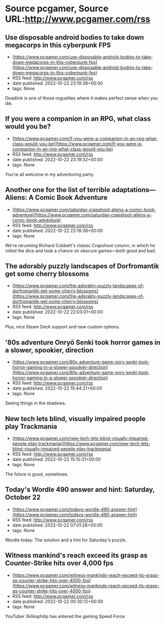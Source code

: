 # Source pcgamer, Source URL:http://www.pcgamer.com/rss

## Use disposable android bodies to take down megacorps in this cyberpunk FPS
 - [https://www.pcgamer.com/use-disposable-android-bodies-to-take-down-megacorps-in-this-cyberpunk-fps](https://www.pcgamer.com/use-disposable-android-bodies-to-take-down-megacorps-in-this-cyberpunk-fps)
 - RSS feed: http://www.pcgamer.com/rss
 - date published: 2022-10-22 23:19:38+00:00
 - tags: None

Deadlink is one of those roguelites where it makes perfect sense when you die.

## If you were a companion in an RPG, what class would you be?
 - [https://www.pcgamer.com/if-you-were-a-companion-in-an-rpg-what-class-would-you-be](https://www.pcgamer.com/if-you-were-a-companion-in-an-rpg-what-class-would-you-be)
 - RSS feed: http://www.pcgamer.com/rss
 - date published: 2022-10-22 23:19:32+00:00
 - tags: None

You're all welcome in my adventuring party.

## Another one for the list of terrible adaptations—Aliens: A Comic Book Adventure
 - [https://www.pcgamer.com/saturday-crapshoot-aliens-a-comic-book-adventure](https://www.pcgamer.com/saturday-crapshoot-aliens-a-comic-book-adventure)
 - RSS feed: http://www.pcgamer.com/rss
 - date published: 2022-10-22 22:19:38+00:00
 - tags: None

We're rerunning Richard Cobbett's classic Crapshoot column, in which he rolled the dice and took a chance on obscure games—both good and bad.

## The adorably puzzly landscapes of Dorfromantik get some cherry blossoms
 - [https://www.pcgamer.com/the-adorably-puzzly-landscapes-of-dorfromantik-get-some-cherry-blossoms](https://www.pcgamer.com/the-adorably-puzzly-landscapes-of-dorfromantik-get-some-cherry-blossoms)
 - RSS feed: http://www.pcgamer.com/rss
 - date published: 2022-10-22 22:03:01+00:00
 - tags: None

Plus, nice Steam Deck support and new custom options.

## '80s adventure Onryō Senki took horror games in a slower, spookier, direction
 - [https://www.pcgamer.com/80s-adventure-game-onry-senki-took-horror-gaming-in-a-slower-spookier-direction](https://www.pcgamer.com/80s-adventure-game-onry-senki-took-horror-gaming-in-a-slower-spookier-direction)
 - RSS feed: http://www.pcgamer.com/rss
 - date published: 2022-10-22 15:44:21+00:00
 - tags: None

Seeing things in the shadows.

## New tech lets blind, visually impaired people play Trackmania
 - [https://www.pcgamer.com/new-tech-lets-blind-visually-impaired-people-play-trackmania](https://www.pcgamer.com/new-tech-lets-blind-visually-impaired-people-play-trackmania)
 - RSS feed: http://www.pcgamer.com/rss
 - date published: 2022-10-22 15:15:31+00:00
 - tags: None

The future is good, sometimes.

## Today's Wordle 490 answer and hint: Saturday, October 22
 - [https://www.pcgamer.com/todays-wordle-490-answer-hint](https://www.pcgamer.com/todays-wordle-490-answer-hint)
 - RSS feed: http://www.pcgamer.com/rss
 - date published: 2022-10-22 07:01:28+00:00
 - tags: None

Wordle today: The solution and a hint for Saturday's puzzle.

## Witness mankind's reach exceed its grasp as Counter-Strike hits over 4,000 fps
 - [https://www.pcgamer.com/witness-mankinds-reach-exceed-its-grasp-as-counter-strike-hits-over-4000-fps](https://www.pcgamer.com/witness-mankinds-reach-exceed-its-grasp-as-counter-strike-hits-over-4000-fps)
 - RSS feed: http://www.pcgamer.com/rss
 - date published: 2022-10-22 00:30:12+00:00
 - tags: None

YouTuber 3kliksphilip has entered the gaming Speed Force.
